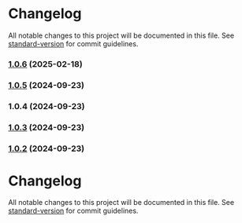 # Changelog

All notable changes to this project will be documented in this file. See [standard-version](https://github.com/conventional-changelog/standard-version) for commit guidelines.

### [1.0.6](https://github.com/asmartbear/puppyteer/compare/v1.0.5...v1.0.6) (2025-02-18)



### [1.0.5](https://github.com/asmartbear/puppyteer/compare/v1.0.4...v1.0.5) (2024-09-23)



### 1.0.4 (2024-09-23)



### [1.0.3](https://github.com/asmartbear/puppyteer/compare/v1.0.13...v1.0.3) (2024-09-23)



### [1.0.2](https://github.com/asmartbear/puppyteer/compare/v1.0.13...v1.0.2) (2024-09-23)



# Changelog

All notable changes to this project will be documented in this file. See [standard-version](https://github.com/conventional-changelog/standard-version) for commit guidelines.
